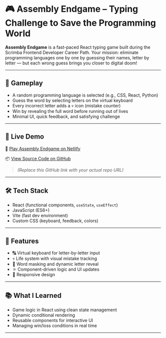 # 🎮 Assembly Endgame – Typing Challenge to Save the Programming World

**Assembly Endgame** is a fast-paced React typing game built during the Scrimba Frontend Developer Career Path. Your mission: eliminate programming languages one by one by guessing their names, letter by letter — but each wrong guess brings you closer to digital doom!

---

## 🧠 Gameplay

- A random programming language is selected (e.g., CSS, React, Python)
- Guess the word by selecting letters on the virtual keyboard
- Every incorrect letter adds a 💀 icon (mistake counter)
- Win by revealing the full word before running out of lives
- Minimal UI, quick feedback, and satisfying challenge

---

## 🚀 Live Demo

🔗 [Play Assembly Endgame on Netlify](https://assembly-endgame-hazos.netlify.app)

📦 [View Source Code on GitHub](https://github.com/yourusername/assembly-endgame)  
> *(Replace this GitHub link with your actual repo URL)*

---

## 🛠 Tech Stack

- React (functional components, `useState`, `useEffect`)
- JavaScript (ES6+)
- Vite (fast dev environment)
- Custom CSS (keyboard, feedback, colors)

---

## 🎨 Features

- 🔠 Virtual keyboard for letter-by-letter input
- 💀 Life system with visual mistake tracking
- 🧠 Word masking and dynamic letter reveal
- ⚛️ Component-driven logic and UI updates
- 📱 Responsive design

---

## 📚 What I Learned

- Game logic in React using clean state management
- Dynamic conditional rendering
- Reusable components for interactive UI
- Managing win/loss conditions in real time

---
